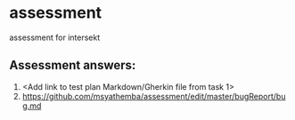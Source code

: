 # assessment
assessment for intersekt

## Assessment answers:
1. <Add link to test plan Markdown/Gherkin file from task 1>
2. https://github.com/msyathemba/assessment/edit/master/bugReport/bug.md
 


